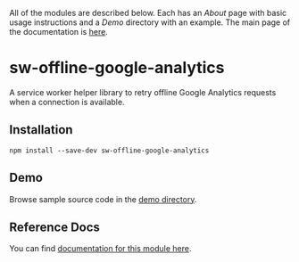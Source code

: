 <!-- DO NOT EDIT. This page is autogenerated. -->
<!-- To make changes, edit templates/Project-README.hbs, not this file. -->

All of the modules are described below. Each has an _About_ page with basic usage instructions and a _Demo_ directory with an example. The main page of the documentation is [here](https://googlechrome.github.io/sw-helpers/#main).

# sw-offline-google-analytics

A service worker helper library to retry offline Google Analytics requests when a connection is available.

## Installation

`npm install --save-dev sw-offline-google-analytics`

## Demo

Browse sample source code in the [demo directory](https://github.com/GoogleChrome/sw-helpers/tree/master/packages/sw-offline-google-analytics/demo).

## Reference Docs

You can find [documentation for this module here](https://googlechrome.github.io/sw-helpers/reference-docs/stable/latest/module-sw-offline-google-analytics.html#main).
